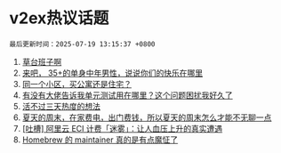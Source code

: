 # v2ex热议话题

`最后更新时间：2025-07-19 13:15:37 +0800`

1. [草台班子啊](https://www.v2ex.com/t/1146170)
1. [来吧， 35+的单身中年男性，说说你们的快乐在哪里](https://www.v2ex.com/t/1146254)
1. [同一个小区，买公寓还是住宅？](https://www.v2ex.com/t/1146140)
1. [有没有大佬告诉我单元测试用在哪里？这个问题困扰我好久了](https://www.v2ex.com/t/1146114)
1. [活不过三天热度的想法](https://www.v2ex.com/t/1146100)
1. [夏天的周末，在家费电，出门费钱，所以夏天的周末怎么才能不无聊一点](https://www.v2ex.com/t/1146131)
1. [[吐槽] 阿里云 ECI 计费「迷雾」：让人血压上升的真实遭遇](https://www.v2ex.com/t/1146128)
1. [Homebrew 的 maintainer 真的是有点魔怔了](https://www.v2ex.com/t/1146247)

